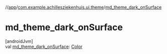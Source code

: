 //[app](../../index.md)/[com.example.achillesziekenhuis.ui.theme](index.md)/[md_theme_dark_onSurface](md_theme_dark_on-surface.md)

# md_theme_dark_onSurface

[androidJvm]\
val [md_theme_dark_onSurface](md_theme_dark_on-surface.md): [Color](https://developer.android.com/reference/kotlin/androidx/compose/ui/graphics/Color.html)
